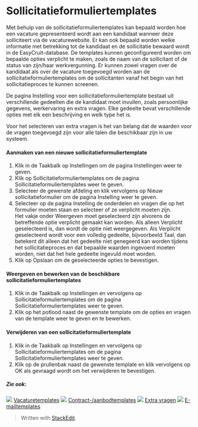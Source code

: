 # Sollicitatieformuliertemplates

Met behulp van de sollicitatieformuliertemplates kan bepaald worden hoe een vacature gepresenteerd wordt aan een kandidaat wanneer deze solliciteert via de vacaturewebsite. Er kan ook bepaald worden welke informatie met betrekking tot de kandidaat en de sollicitatie bewaard wordt in de EasyCruit-database. De templates kunnen geconfigureerd worden om bepaalde opties verplicht te maken, zoals de naam van de sollicitant of de status van zijn/haar werkvergunning. Er kunnen zowel vragen over de kandidaat als over de vacature toegevoegd worden aan de sollicitatieformuliertemplates om de sollicitanten vanaf het begin van het sollicitatieproces te kunnen screenen.

De pagina Instelling voor een sollicitatieformuliertemplate bestaat uit verschillende gedeelten die de kandidaat moet invullen, zoals persoonlijke gegevens, werkervaring en extra vragen. Elke gedeelte bevat verschillende opties met elk een beschrijving en welk type het is.

Voor het selecteren van extra vragen is het van belang dat de waarden voor de vragen toegevoegd zijn voor alle talen die beschikbaar zijn in uw systeem.

#### Aanmaken van een nieuwe sollicitatieformuliertemplate

1.  Klik in de  Taakbalk  op  Instellingen  om de pagina  Instellingen  weer te geven.
2.  Klik op  Sollicitatieformuliertemplates  om de pagina  Sollicitatieformuliertemplates  weer te geven.
3.  Selecteer de gewenste afdeling en klik vervolgens op  Nieuw sollicitatieformulier  om de pagina  Instelling  weer te geven.
4.  Selecteer op de pagina  Instelling  de onderdelen en vragen die op het formulier moeten staan en selecteer of ze verplicht moeten zijn.  
    Het vakje onder  Weergeven  moet geselecteerd zijn alvorens de betreffende optie verplicht gemaakt kan worden. Als alleen  Verplicht  geselecteerd is, dan wordt de optie niet weergegeven. Als  Verplicht  geselecteerd wordt voor een volledig gedeelte, bijvoorbeeld  Taal, dan betekent dit alleen dat het gedeelte niet genegeerd kan worden tijdens het sollicitatieproces en dat bepaalde waarden ingevoerd moeten worden, niet dat het hele gedeelte ingevuld moet worden.
5.  Klik op  Opslaan  om de geselecteerde opties te bevestigen.

#### Weergeven en bewerken van de beschikbare sollicitatieformuliertemplates

1.  Klik in de  Taakbalk  op  Instellingen  en vervolgens op  Sollicitatieformuliertemplates  om de pagina  Sollicitatieformuliertemplates  weer te geven.
2.  Klik op het potlood naast de gewenste template om de opties en vragen van de template weer te geven en te bewerken.

#### Verwijderen van een sollicitatieformuliertemplate

1.  Klik in de  Taakbalk  op  Instellingen  en vervolgens op  Sollicitatieformuliertemplates  om de pagina  Sollicitatieformuliertemplates  weer te geven.
2.  Klik op de prullenbak naast de gewenste template en klik vervolgens op OK als gevraagd wordt om het verwijderen te bevestigen.

##### Zie ook:

![](../Resources/Images/icon-document-link.png)  [Vacaturetemplates](vacancy_templates.htm)
![](../Resources/Images/icon-document-link.png)  [Contract-/aanbodtemplates](employment_contacts.htm)
![](../Resources/Images/icon-document-link.png)  [Extra vragen](additional_questions.htm)
![](../Resources/Images/icon-document-link.png)  [E-mailtemplates](response_emails.htm)


> Written with [StackEdit](https://stackedit.io/).
<!--stackedit_data:
eyJoaXN0b3J5IjpbLTI3OTY5NTM3MF19
-->